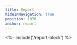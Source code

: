```yaml
---
title: Report
hideInNavigation: true
position: 1070
anchor: report
---
```


<%- include('/report-block') %>
